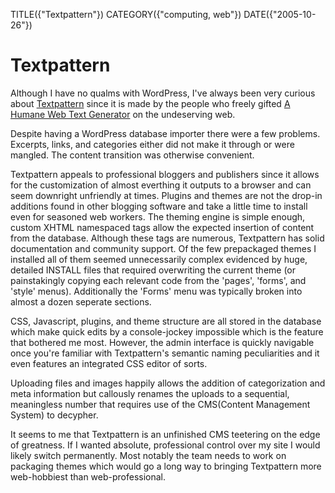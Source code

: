 TITLE({"Textpattern"})
CATEGORY({"computing, web"})
DATE({"2005-10-26"})

Textpattern
===========

Although I have no qualms with WordPress, I've always been very curious
about [Textpattern](http://textpattern.com/) since it is made by the
people who freely gifted [A Humane Web Text
Generator](http://textism.com/tools/textile/) on the undeserving web.

Despite having a WordPress database importer there were a few problems.
Excerpts, links, and categories either did not make it through or were
mangled. The content transition was otherwise convenient.

Textpattern appeals to professional bloggers and publishers since it
allows for the customization of almost everthing it outputs to a browser
and can seem downright unfriendly at times. Plugins and themes are not
the drop-in additions found in other blogging software and take a little
time to install even for seasoned web workers. The theming engine is
simple enough, custom XHTML namespaced tags allow the expected insertion
of content from the database. Although these tags are numerous,
Textpattern has solid documentation and community support. Of the few
prepackaged themes I installed all of them seemed unnecessarily complex
evidenced by huge, detailed INSTALL files that required overwriting the
current theme (or painstakingly copying each relevant code from the
'pages', 'forms', and 'style' menus). Additionally the 'Forms'
menu was typically broken into almost a dozen seperate sections.

CSS, Javascript, plugins, and theme structure are all stored in the
database which make quick edits by a console-jockey impossible which is
the feature that bothered me most. However, the admin interface is
quickly navigable once you're familiar with Textpattern's semantic
naming peculiarities and it even features an integrated CSS editor of
sorts.

Uploading files and images happily allows the addition of categorization
and meta information but callously renames the uploads to a sequential,
meaningless number that requires use of the CMS(Content Management
System) to decypher.

It seems to me that Textpattern is an unfinished CMS teetering on the
edge of greatness. If I wanted absolute, professional control over my
site I would likely switch permanently. Most notably the team needs to
work on packaging themes which would go a long way to bringing
Textpattern more web-hobbiest than web-professional.

